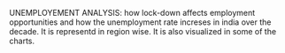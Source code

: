 UNEMPLOYEMENT ANALYSIS: how lock-down affects employment opportunities and how the unemployment rate increses in india over the decade. It is representd in region wise. It is also visualized in some of the charts.
